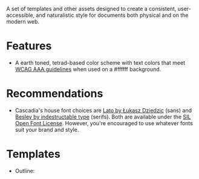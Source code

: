 A set of templates and other assets designed to create a consistent, user-accessible, and naturalistic style for documents both physical and on the modern web.

# Features
- A earth toned, tetrad-based color scheme with text colors that meet [WCAG AAA guidelines](http://colorsafe.co/) when used on a #ffffff background.

# Recommendations 
- Cascadia's house font choices are [Lato by Łukasz Dziedzic](http://www.latofonts.com/lato-free-fonts/) (sans) and [Besley by indestructable type](https://indestructibletype.com/Besley.html) (serifs). Both are available under the [SIL Open Font License](https://scripts.sil.org/cms/scripts/page.php?item_id=OFL_web).  However, you're encouraged to use whatever fonts suit your brand and style.

# Templates
- Outline: 